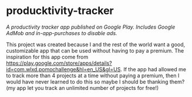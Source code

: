 # producktivity-tracker
<i>A productivity tracker app published on Google Play. Includes Google AdMob and in-app-purchases to disable ads.</i>

This project was created because I and the rest of the world want a good, customizable app that can be used without having to pay a premium.
The inspiration for this app come from https://play.google.com/store/apps/details?id=com.wlxd.pomochallenge&hl=en_US&gl=US. If the app had allowed me to track more than 4 projects at a time without paying a premium, then I would have never learned to do this so maybe I should be thanking them? (my app let you track an unlimited number of projects for free!)
